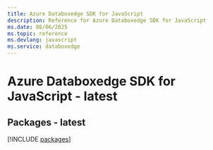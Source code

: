 ```yaml
---
title: Azure Databoxedge SDK for JavaScript
description: Reference for Azure Databoxedge SDK for JavaScript
ms.date: 08/06/2025
ms.topic: reference
ms.devlang: javascript
ms.service: databoxedge
---
```

# Azure Databoxedge SDK for JavaScript - latest
## Packages - latest
[!INCLUDE [packages](databoxedge-index.md)]